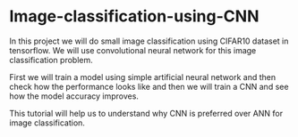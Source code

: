 # Image-classification-using-CNN

In this project we will do small image classification using CIFAR10 dataset in tensorflow.
We will use convolutional neural network for this image classification problem. 

First we will train a model using simple artificial neural network and then check how the performance looks like and then we will train a CNN and see how the model accuracy improves. 

This tutorial will help us to understand why CNN is preferred over ANN for image classification. 
